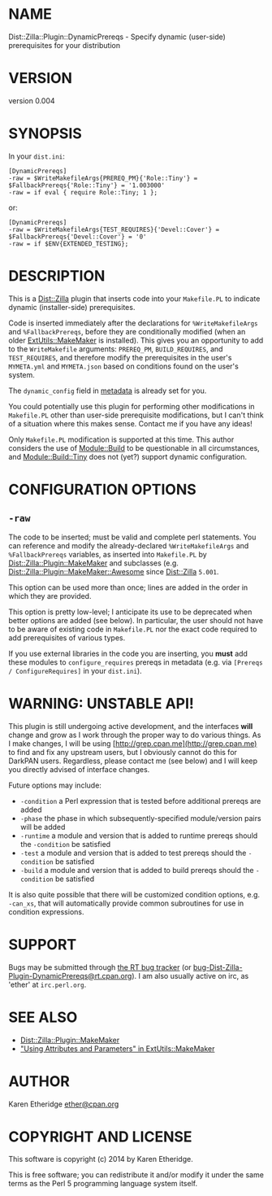 # NAME

Dist::Zilla::Plugin::DynamicPrereqs - Specify dynamic (user-side) prerequisites for your distribution

# VERSION

version 0.004

# SYNOPSIS

In your `dist.ini`:

    [DynamicPrereqs]
    -raw = $WriteMakefileArgs{PREREQ_PM}{'Role::Tiny'} = $FallbackPrereqs{'Role::Tiny'} = '1.003000'
    -raw = if eval { require Role::Tiny; 1 };

or:

    [DynamicPrereqs]
    -raw = $WriteMakefileArgs{TEST_REQUIRES}{'Devel::Cover'} = $FallbackPrereqs{'Devel::Cover'} = '0'
    -raw = if $ENV{EXTENDED_TESTING};

# DESCRIPTION

This is a [Dist::Zilla](https://metacpan.org/pod/Dist::Zilla) plugin that inserts code into your `Makefile.PL` to
indicate dynamic (installer-side) prerequisites.

Code is inserted immediately after the declarations for `%WriteMakefileArgs`
and `%FallbackPrereqs`, before they are conditionally modified (when an older
[ExtUtils::MakeMaker](https://metacpan.org/pod/ExtUtils::MakeMaker) is installed).  This gives you an opportunity to add to
the `WriteMakefile` arguments: `PREREQ_PM`, `BUILD_REQUIRES`, and
`TEST_REQUIRES`, and therefore modify the prerequisites in the user's
`MYMETA.yml` and `MYMETA.json` based on conditions found on the user's system.

The `dynamic_config` field in [metadata](https://metacpan.org/pod/CPAN::Meta::Spec#dynamic_config) is
already set for you.

You could potentially use this plugin for performing other modifications in
`Makefile.PL` other than user-side prerequisite modifications, but I can't
think of a situation where this makes sense. Contact me if you have any ideas!

Only `Makefile.PL` modification is supported at this time. This author
considers the use of [Module::Build](https://metacpan.org/pod/Module::Build) to be questionable in all circumstances,
and [Module::Build::Tiny](https://metacpan.org/pod/Module::Build::Tiny) does not (yet?) support dynamic configuration.

# CONFIGURATION OPTIONS

## `-raw`

The code to be inserted; must be valid and complete perl statements. You can
reference and modify the already-declared `%WriteMakefileArgs` and
`%FallbackPrereqs` variables, as inserted into `Makefile.PL` by
[Dist::Zilla::Plugin::MakeMaker](https://metacpan.org/pod/Dist::Zilla::Plugin::MakeMaker) and subclasses (e.g.
[Dist::Zilla::Plugin::MakeMaker::Awesome](https://metacpan.org/pod/Dist::Zilla::Plugin::MakeMaker::Awesome) since [Dist::Zilla](https://metacpan.org/pod/Dist::Zilla) `5.001`.

This option can be used more than once; lines are added in the order in which they are provided.

This option is pretty low-level; I anticipate its use to be deprecated when
better options are added (see below). In particular, the user should not have
to be aware of existing code in `Makefile.PL` nor the exact code required to
add prerequisites of various types.

If you use external libraries in the code you are inserting, you **must** add
these modules to `configure_requires` prereqs in metadata (e.g. via
`[Prereqs / ConfigureRequires]` in your `dist.ini`).

# WARNING: UNSTABLE API!

This plugin is still undergoing active development, and the interfaces **will**
change and grow as I work through the proper way to do various things.  As I
make changes, I will be using [http://grep.cpan.me](http://grep.cpan.me) to find and fix any
upstream users, but I obviously cannot do this for DarkPAN users. Regardless,
please contact me (see below) and I will keep you directly advised of
interface changes.

Future options may include:

- `-condition` a Perl expression that is tested before additional prereqs are added
- `-phase` the phase in which subsequently-specified module/version pairs will be added
- `-runtime` a module and version that is added to runtime prereqs should the `-condition` be satisfied
- `-test` a module and version that is added to test prereqs should the `-condition` be satisfied
- `-build` a module and version that is added to build prereqs should the `-condition` be satisfied

It is also quite possible that there will be customized condition options,
e.g. `-can_xs`, that will automatically provide common subroutines for use in
condition expressions.

# SUPPORT

Bugs may be submitted through [the RT bug tracker](https://rt.cpan.org/Public/Dist/Display.html?Name=Dist-Zilla-Plugin-DynamicPrereqs)
(or [bug-Dist-Zilla-Plugin-DynamicPrereqs@rt.cpan.org](mailto:bug-Dist-Zilla-Plugin-DynamicPrereqs@rt.cpan.org)).
I am also usually active on irc, as 'ether' at `irc.perl.org`.

# SEE ALSO

- [Dist::Zilla::Plugin::MakeMaker](https://metacpan.org/pod/Dist::Zilla::Plugin::MakeMaker)
- ["Using Attributes and Parameters" in ExtUtils::MakeMaker](https://metacpan.org/pod/ExtUtils::MakeMaker#Using-Attributes-and-Parameters)

# AUTHOR

Karen Etheridge <ether@cpan.org>

# COPYRIGHT AND LICENSE

This software is copyright (c) 2014 by Karen Etheridge.

This is free software; you can redistribute it and/or modify it under
the same terms as the Perl 5 programming language system itself.
